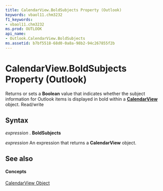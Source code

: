 ```yaml
---
title: CalendarView.BoldSubjects Property (Outlook)
keywords: vbaol11.chm3232
f1_keywords:
- vbaol11.chm3232
ms.prod: OUTLOOK
api_name:
- Outlook.CalendarView.BoldSubjects
ms.assetid: b7bf5518-68d0-0a8a-98b2-94c267855f2b
---
```



# CalendarView.BoldSubjects Property (Outlook)

Returns or sets a  **Boolean** value that indicates whether the subject information for Outlook items is displayed in bold within a **[CalendarView](calendarview-object-outlook.md)** object. Read/write


## Syntax

 _expression_ . **BoldSubjects**

 _expression_ An expression that returns a **CalendarView** object.


## See also


#### Concepts


[CalendarView Object](calendarview-object-outlook.md)

